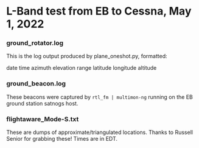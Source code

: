 # L-Band test from EB to Cessna, May 1, 2022

### ground_rotator.log
This is the log output produced by plane_oneshot.py, formatted:

date time azimuth elevation range latitude longitude altitude


### ground_beacon.log
These beacons were captured by `rtl_fm | multimon-ng` running on the EB ground station satnogs host.


### flightaware_Mode-S.txt
These are dumps of approximate/triangulated locations. Thanks to Russell Senior for grabbing these! Times are in EDT.
